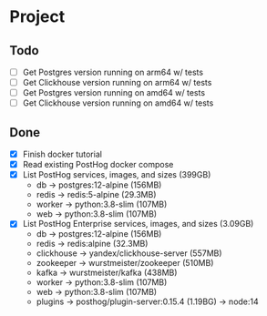 # Project

## Todo

- [ ] Get Postgres version running on arm64 w/ tests
- [ ] Get Clickhouse version running on arm64 w/ tests
- [ ] Get Postgres version running on amd64 w/ tests
- [ ] Get Clickhouse version running on amd64 w/ tests

## Done

- [x] Finish docker tutorial
- [x] Read existing PostHog docker compose
- [x] List PostHog services, images, and sizes (399GB)
    - db -> postgres:12-alpine (156MB)
    - redis -> redis:5-alpine (29.3MB)
    - worker -> python:3.8-slim (107MB)
    - web -> python:3.8-slim (107MB)
- [x] List PostHog Enterprise services, images, and sizes (3.09GB)
    - db -> postgres:12-alpine (156MB)
    - redis -> redis:alpine (32.3MB)
    - clickhouse -> yandex/clickhouse-server (557MB)
    - zookeeper -> wurstmeister/zookeeper (510MB)
    - kafka -> wurstmeister/kafka (438MB)
    - worker -> python:3.8-slim (107MB)
    - web -> python:3.8-slim (107MB)
    - plugins -> posthog/plugin-server:0.15.4 (1.19BG) -> node:14